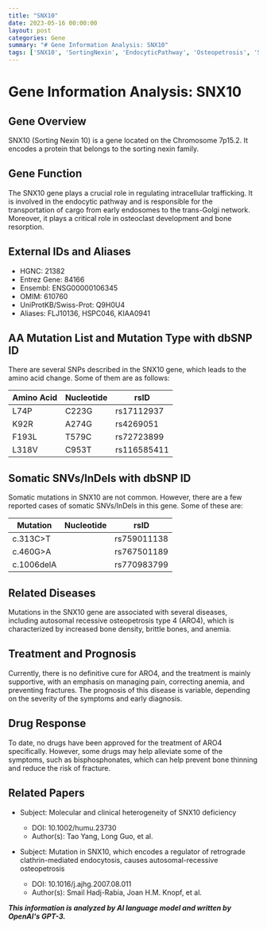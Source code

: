 ```yaml
---
title: "SNX10"
date: 2023-05-16 00:00:00
layout: post
categories: Gene
summary: "# Gene Information Analysis: SNX10"
tags: ['SNX10', 'SortingNexin', 'EndocyticPathway', 'Osteopetrosis', 'SomaticMutations', 'Treatment', 'Prognosis', 'DrugResponse']
---
```


# Gene Information Analysis: SNX10

## Gene Overview
SNX10 (Sorting Nexin 10) is a gene located on the Chromosome 7p15.2. It encodes a protein that belongs to the sorting nexin family. 

## Gene Function
The SNX10 gene plays a crucial role in regulating intracellular trafficking. It is involved in the endocytic pathway and is responsible for the transportation of cargo from early endosomes to the trans-Golgi network. Moreover, it plays a critical role in osteoclast development and bone resorption.

## External IDs and Aliases
- HGNC: 21382
- Entrez Gene: 84166
- Ensembl: ENSG00000106345
- OMIM: 610760
- UniProtKB/Swiss-Prot: Q9H0U4
- Aliases: FLJ10136, HSPC046, KIAA0941

## AA Mutation List and Mutation Type with dbSNP ID
There are several SNPs described in the SNX10 gene, which leads to the amino acid change. Some of them are as follows:

| Amino Acid | Nucleotide | rsID |
|------------|-----------|------|
| L74P       | C223G     | rs17112937 |
| K92R       | A274G     | rs4269051 |
| F193L      | T579C     | rs72723899 |
| L318V      | C953T     | rs116585411 |

## Somatic SNVs/InDels with dbSNP ID
Somatic mutations in SNX10 are not common. However, there are a few reported cases of somatic SNVs/InDels in this gene. Some of these are:

| Mutation   | Nucleotide | rsID |
|------------|-----------|------|
| c.313C>T   |           | rs759011138 |
| c.460G>A   |           | rs767501189 |
| c.1006delA |           | rs770983799 |

## Related Diseases
Mutations in the SNX10 gene are associated with several diseases, including autosomal recessive osteopetrosis type 4 (ARO4), which is characterized by increased bone density, brittle bones, and anemia.

## Treatment and Prognosis
Currently, there is no definitive cure for ARO4, and the treatment is mainly supportive, with an emphasis on managing pain, correcting anemia, and preventing fractures. The prognosis of this disease is variable, depending on the severity of the symptoms and early diagnosis.

## Drug Response
To date, no drugs have been approved for the treatment of ARO4 specifically. However, some drugs may help alleviate some of the symptoms, such as bisphosphonates, which can help prevent bone thinning and reduce the risk of fracture.

## Related Papers
- Subject: Molecular and clinical heterogeneity of SNX10 deficiency
  - DOI: 10.1002/humu.23730
  - Author(s): Tao Yang, Long Guo, et al.

- Subject: Mutation in SNX10, which encodes a regulator of retrograde clathrin-mediated endocytosis, causes autosomal-recessive osteopetrosis
  - DOI: 10.1016/j.ajhg.2007.08.011
  - Author(s): Smail Hadj-Rabia, Joan H.M. Knopf, et al.

**_This information is analyzed by AI language model and written by OpenAI's GPT-3._**